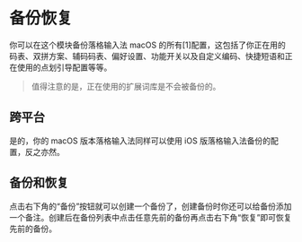 # 备份恢复

你可以在这个模块备份落格输入法 macOS 的所有[1]配置，这包括了你正在用的码表、双拼方案、辅码码表、偏好设置、功能开关以及自定义编码、快捷短语和正在使用的点划引导配置等等。

> 值得注意的是，正在使用的扩展词库是不会被备份的。

## 跨平台

是的，你的 macOS 版本落格输入法同样可以使用 iOS 版落格输入法备份的配置，反之亦然。

## 备份和恢复

点击右下角的“备份”按钮就可以创建一个备份了，创建备份时你还可以给备份添加一个备注。创建后在备份列表中点击任意先前的备份再点击右下角“恢复”即可恢复先前的备份。



